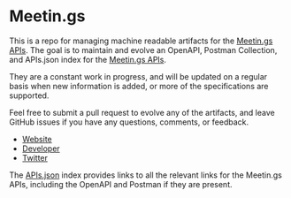 # Meetin.gsThis is a repo for managing machine readable artifacts for the [Meetin.gs APIs](http://www.meetin.gs). The goal is to maintain and evolve an OpenAPI, Postman Collection, and APIs.json index for the [Meetin.gs APIs](http://www.meetin.gs).They are a constant work in progress, and will be updated on a regular basis when new information is added, or more of the specifications are supported.Feel free to submit a pull request to evolve any of the artifacts, and leave GitHub issues if you have any questions, comments, or feedback.- [Website](http://www.meetin.gs)- [Developer](http://www.meetin.gs)- [Twitter](https://twitter.com/meetin_gs)The [APIs.json](https://github.com/api-evangelist/meetin-gs/blob/master/apis.json) index provides links to all the relevant links for the Meetin.gs APIs, including the OpenAPI and Postman if they are present.
